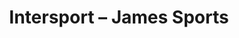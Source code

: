 ---
title: "Intersport – James Sports"
url: /notre-dame-de-bellecombe/intersport-james-sports/
shop: Sport
---